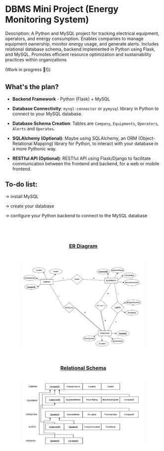 # DBMS Mini Project (Energy Monitoring System)

Description: A Python and MySQL project for tracking electrical equipment, operators, and energy consumption. Enables companies to manage equipment ownership, monitor energy usage, and generate alerts. Includes relational database schema, backend implemented in Python using Flask, and MySQL. Promotes efficient resource optimization and sustainability practices within organizations

(Work in progress 🔨🔃)

## What's the plan?

- **Backend Framework** - Python (Flask) + MySQL

- **Database Connectivity**: `mysql-connector` or `pymysql` library in Python to connect to your MySQL database.

- **Database Schema Creation**: Tables are `Company`, `Equipments`, `Operators`, `Alerts` and `Operates`.

- **SQLAlchemy (Optional)**: Maybe using SQLAlchemy, an ORM (Object-Relational Mapping) library for Python, to interact with your database in a more Pythonic way.

- **RESTful API (Optional)**: RESTful API using Flask/Django to facilitate communication between the frontend and backend, for a web or mobile frontend.

## To-do list:

-> install MySQL

-> create your database

->  configure your Python backend to connect to the MySQL database

<div style="text-align: center; text-decoration: underline; margin-top: 5rem">
    <h3 style="margin: 0;">ER Diagram</h3>
    <img src="/project-docs/ER.png" alt="ER Diagram" style="scale: 0.8; margin-bottom: 0;">
    <h3 style="margin: 0;">Relational Schema</h3>
    <img src="/project-docs/SCHEMA-2.png" alt="ER Diagram" style="scale: 0.8;">
</div>
